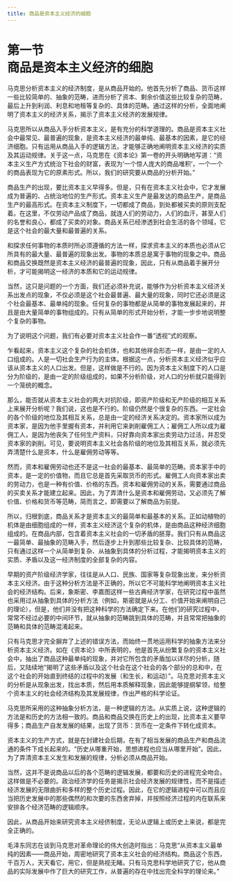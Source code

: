```yaml
---
title: 商品是资本主义经济的细胞
---
```


# 第一节<br>**商品是资本主义经济的细胞**

马克思分析资本主义的经济制度，是从商品开始的。他首先分析了商品、货币这样一些比较简单的、抽象的范畴，进而分析了资本、剩余价值这些比较复杂的范畴，最后上升到利润、利息和地租等复杂的、具体的范畴。通过这样的分析，全面地阐明了资本主义的经济关系，揭示了资本主义经济的发展规律。

马克思所以从商品入手分析资本主义，是有充分的科学道理的。商品是资本主义社会中最常见、最普遍的现象，是资本主义经济的最单纯、最基本的因素，是它的经济细胞。只有运用从商品入手的逻辑方法，才能够正确地阐明资本主义经济的实质及其运动规律。关于这一点，马克思在《资本论》第一卷的开头明确地写道：“资本主义生产方式统治下社会的财富，表现为‘一个惊人庞大的商品堆积’，一个一个的商品表现为它的原素形式。所以，我们的研究要从商品的分析开始。”

商品生产的出现，要比资本主义早得多。但是，只有在资本主义社会中，它才发展成为普遍的、占统治地位的生产形式。资本主义生产是最发达的商品生产，是商品生产的最高形式。在资本主义制度下，一切都成了商品，到处都被买卖的原则支配着。在这里，不仅劳动产品成了商品，就连人们的劳动力，人们的血汗，甚至人们的名誉和良心，都成了买卖的对象。商品关系已经渗透到社会生活的各个领域，它是这个社会的最大量和最普遍的关系。

和探求任何事物的本质时所必须遵循的方法一样，探求资本主义的本质也必须从它所具有的最大量、最普遍的现象出发。事物的本质总是寓于事物的现象之中。商品和商品交换既然是资本主义经济的最普遍的现象，因此，只有从商品着手展开分析，才可能揭明这一经济的本质和它的运动规律。

当然，这只是问题的一个方面，我们还必须补充说，能够作为分析资本主义经济关系出发点的现象，不仅必须是这个社会最普遍、最大量的现象，同时它还必须是这个社会最基本、最单纯的现象。任何复杂的事物都是从简单的事物发展起来的，并且是由大量简单的事物组成的。只有从简单的形式开始分析，才能一步步地说明整个复杂的事物。

为了说明这个问题，我们有必要对资本主义社会作一番“透视”式的观察。

乍看起来，资本主义这个复杂的社会机体，也和其他祥会形态一样，是由一定的人口组成的。人是一切社会生产行为的主体。根据这一点，分析资本主义经济似乎应该从资本主义的人口出发。但是，这样做是不行的。因为资本主义制度下的人口是分为阶级的，是由一定的阶级组成的，如果不分析阶级，对人口的分析就只能得到一个笼统的概念。

那么，能否就从资本主义社会的两大对抗阶级，即资产阶级和无产阶级的相互关系上来展开分析呢？我们说，这也是不行的。阶级仍然是个很复杂的东西。一定社会的各个阶级的地位及其相互关系，总是由一定的经济关系决定的。资本家所以成为资本家，是因为他手里握有资本，并利用它来剥削雇佣工人；雇佣工人所以成为雇佣工人，是因为他丧失了任何生产资料，只好靠向资本家出卖劳动力过活，并忍受资本家的剥削。可见，要说明资本主义社会各阶级的地位及其相互关系，就必须先弄清楚什么是资本，什么是雇佣劳动等等。

然而，资本和雇佣劳动也还不是这一社会的最基本、最简单的范畴。资本家手中的资本，是一定的价值物，而且它总是首先采取货币的形式。雇佣工人向资本家出卖的劳动力，也是一种有价值、价格的东西。资本和雇佣劳动的关系，需要通过商品的买卖关系才能建立起来。因此，为了弄清什么是资本和雇佣劳动，又必须先了解价值、价格和货币等范畴，简而言之，即需要以了解商品为前提。

所以，归根到底，商品关系才是资本主义的最简单和最基本的关系。正如动植物的机体是由细胞组成的一样，资本主义经济这个复杂的机体，是由商品这种经济细胞组成的。在商品内部，包含着资本主义社会的一切矛盾的胚芽。我们只有从商品这一最简单、最抽象的范畴入手，然后逐步上升到那些比较复杂、比较具体的范畴，只有通过这样一个从简单到复杂、从抽象到具体的分析过程，才能揭明资本主义的实质、矛盾以及这一经济制度的全部复杂的内容。

早期的资产阶级经济学家，往往是从人口、民族、国家等复杂现象出发，来分析资本主义经济。由于这种分析方法是不正确的，所以它不可能科学地阐明资本主义社会的经济结构。后来，象斯密、李嘉图这样一些古典经济学家，在研究过程中虽然也采用过从抽象到具体的分析方法（例如，斯密就是从分工、价值开始来阐明自己的理论），但是，他们并没有把这种科学的方法确定下来。在他们的研究过程中，常常不经过必要的中间环节，就从抽象的范畴跳到具体的范畴，并且常常把抽象的范畴和具体的范畴混淆起来。

只有马克思才完全摒弃了上述的错误方法，而始终一贯地运用科学的抽象方法来分析资本主义经济。如在《资本论》中所表明的，他是首先从纷繁复杂的资本主义社会中，抽出了商品这种最单纯的现象，并对它所包含的矛盾加以详尽的分析，随后，又陆续地“揭明了这些矛盾以及这个社会在这个社会的各个部分的总和中，在这个社会的开始直到终结的过程中的发展（和生长，和运动）”。马克思对资本主义的分析是从现象出发，找出本质，然后用本质解释现象，因此能够提纲挈领，给整个资本主义的社会经济结构及其发展规律，作出严格的科学论证。

马克思所采用的这种抽象分析方法，是一种逻辑的方法。从实质上说，这种逻辑的方法是和历史的方法相一致的。商品和商品交换在历史上的出现，比资本主义要早得多；商品生产自发发展的结果，出现了货币：货币在一定条件下转化成资本。

资本主义的生产方式，就是在封建社会后期，在有了相当发展的商品生产和商品流通的条件下成长起来的。“历史从哪重开始，思想进程也应当从哪里开始”。因此，为了弄清资本主义发生和发展的规律，分析必须从商品开始。

当然，这并不是说商品以后的各个范畴的逻辑发展，都要和历史的进程完全吻合。这样做是不必要的。政治经济学的任务是揭示社会经济发展的规律性，而不是描述经济发展的无限曲折和多样的整个历史过程。因此，在它的逻辑进程中可以而且应当把历史发展中的那些偶然的和次要的东西舍弃掉，并按照经济过程的内在联系来安排各个经济范畴的逻辑顺序。

因此，从商品开始来研究资本主义经侪制度，无论从逻辑上或历史上来说，都是完全正确的。

毛泽东同志在谈到马克思对革命理论的伟大创造时指出：马克思“从资本主义最单纯的因素——商品开始，周密地研究了资本主义社会的经济结构。商品这个东西，千百万人，天天看它，用它，但是熟视无睹。只有马克思科学地研究了它，他从商品的实际发展中作了巨大的研究工作，从普遍的存在中找出完全科学的理论来。”